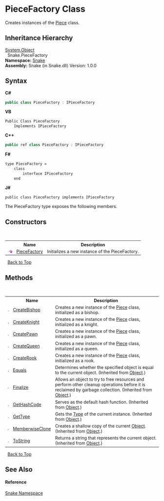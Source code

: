 # PieceFactory Class
 

Creates instances of the <a href="T_Snake_Piece">Piece</a> class.


## Inheritance Hierarchy
<a href="https://docs.microsoft.com/dotnet/api/system.object" target="_blank" rel="noopener noreferrer">System.Object</a><br />&nbsp;&nbsp;Snake.PieceFactory<br />
**Namespace:**&nbsp;<a href="N_Snake">Snake</a><br />**Assembly:**&nbsp;Snake (in Snake.dll) Version: 1.0.0

## Syntax

**C#**<br />
``` C#
public class PieceFactory : IPieceFactory
```

**VB**<br />
``` VB
Public Class PieceFactory
	Implements IPieceFactory
```

**C++**<br />
``` C++
public ref class PieceFactory : IPieceFactory
```

**F#**<br />
``` F#
type PieceFactory =  
    class
        interface IPieceFactory
    end
```

**J#**<br />
``` J#
public class PieceFactory implements IPieceFactory
```

The PieceFactory type exposes the following members.


## Constructors
&nbsp;<table><tr><th></th><th>Name</th><th>Description</th></tr><tr><td>![Public method](media/pubmethod.gif "Public method")</td><td><a href="M_Snake_PieceFactory__ctor">PieceFactory</a></td><td>
Initializes a new instance of the PieceFactory.</td></tr></table>&nbsp;
<a href="#piecefactory-class">Back to Top</a>

## Methods
&nbsp;<table><tr><th></th><th>Name</th><th>Description</th></tr><tr><td>![Public method](media/pubmethod.gif "Public method")</td><td><a href="M_Snake_PieceFactory_CreateBishop">CreateBishop</a></td><td>
Creates a new instance of the <a href="T_Snake_Piece">Piece</a> class, initialized as a bishop.</td></tr><tr><td>![Public method](media/pubmethod.gif "Public method")</td><td><a href="M_Snake_PieceFactory_CreateKnight">CreateKnight</a></td><td>
Creates a new instance of the <a href="T_Snake_Piece">Piece</a> class, initialized as a knight.</td></tr><tr><td>![Public method](media/pubmethod.gif "Public method")</td><td><a href="M_Snake_PieceFactory_CreatePawn">CreatePawn</a></td><td>
Creates a new instance of the <a href="T_Snake_Piece">Piece</a> class, initialized as a pawn.</td></tr><tr><td>![Public method](media/pubmethod.gif "Public method")</td><td><a href="M_Snake_PieceFactory_CreateQueen">CreateQueen</a></td><td>
Creates a new instance of the <a href="T_Snake_Piece">Piece</a> class, initialized as a queen.</td></tr><tr><td>![Public method](media/pubmethod.gif "Public method")</td><td><a href="M_Snake_PieceFactory_CreateRook">CreateRook</a></td><td>
Creates a new instance of the <a href="T_Snake_Piece">Piece</a> class, initialized as a rook.</td></tr><tr><td>![Public method](media/pubmethod.gif "Public method")</td><td><a href="https://docs.microsoft.com/dotnet/api/system.object.equals#System_Object_Equals_System_Object_" target="_blank" rel="noopener noreferrer">Equals</a></td><td>
Determines whether the specified object is equal to the current object.
 (Inherited from <a href="https://docs.microsoft.com/dotnet/api/system.object" target="_blank" rel="noopener noreferrer">Object</a>.)</td></tr><tr><td>![Protected method](media/protmethod.gif "Protected method")</td><td><a href="https://docs.microsoft.com/dotnet/api/system.object.finalize#System_Object_Finalize" target="_blank" rel="noopener noreferrer">Finalize</a></td><td>
Allows an object to try to free resources and perform other cleanup operations before it is reclaimed by garbage collection.
 (Inherited from <a href="https://docs.microsoft.com/dotnet/api/system.object" target="_blank" rel="noopener noreferrer">Object</a>.)</td></tr><tr><td>![Public method](media/pubmethod.gif "Public method")</td><td><a href="https://docs.microsoft.com/dotnet/api/system.object.gethashcode#System_Object_GetHashCode" target="_blank" rel="noopener noreferrer">GetHashCode</a></td><td>
Serves as the default hash function.
 (Inherited from <a href="https://docs.microsoft.com/dotnet/api/system.object" target="_blank" rel="noopener noreferrer">Object</a>.)</td></tr><tr><td>![Public method](media/pubmethod.gif "Public method")</td><td><a href="https://docs.microsoft.com/dotnet/api/system.object.gettype#System_Object_GetType" target="_blank" rel="noopener noreferrer">GetType</a></td><td>
Gets the <a href="https://docs.microsoft.com/dotnet/api/system.type" target="_blank" rel="noopener noreferrer">Type</a> of the current instance.
 (Inherited from <a href="https://docs.microsoft.com/dotnet/api/system.object" target="_blank" rel="noopener noreferrer">Object</a>.)</td></tr><tr><td>![Protected method](media/protmethod.gif "Protected method")</td><td><a href="https://docs.microsoft.com/dotnet/api/system.object.memberwiseclone#System_Object_MemberwiseClone" target="_blank" rel="noopener noreferrer">MemberwiseClone</a></td><td>
Creates a shallow copy of the current <a href="https://docs.microsoft.com/dotnet/api/system.object" target="_blank" rel="noopener noreferrer">Object</a>.
 (Inherited from <a href="https://docs.microsoft.com/dotnet/api/system.object" target="_blank" rel="noopener noreferrer">Object</a>.)</td></tr><tr><td>![Public method](media/pubmethod.gif "Public method")</td><td><a href="https://docs.microsoft.com/dotnet/api/system.object.tostring#System_Object_ToString" target="_blank" rel="noopener noreferrer">ToString</a></td><td>
Returns a string that represents the current object.
 (Inherited from <a href="https://docs.microsoft.com/dotnet/api/system.object" target="_blank" rel="noopener noreferrer">Object</a>.)</td></tr></table>&nbsp;
<a href="#piecefactory-class">Back to Top</a>

## See Also


#### Reference
<a href="N_Snake">Snake Namespace</a><br />
